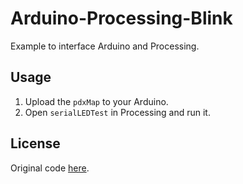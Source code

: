 # Arduino-Processing-Blink

Example to interface Arduino and Processing.

## Usage

1. Upload the `pdxMap` to your Arduino.
2. Open `serialLEDTest` in Processing and run it.

## License

Original code [here](http://www.instructables.com/id/How-to-control-LEDs-with-Processing-and-Arduino/step2/The-Code/).
